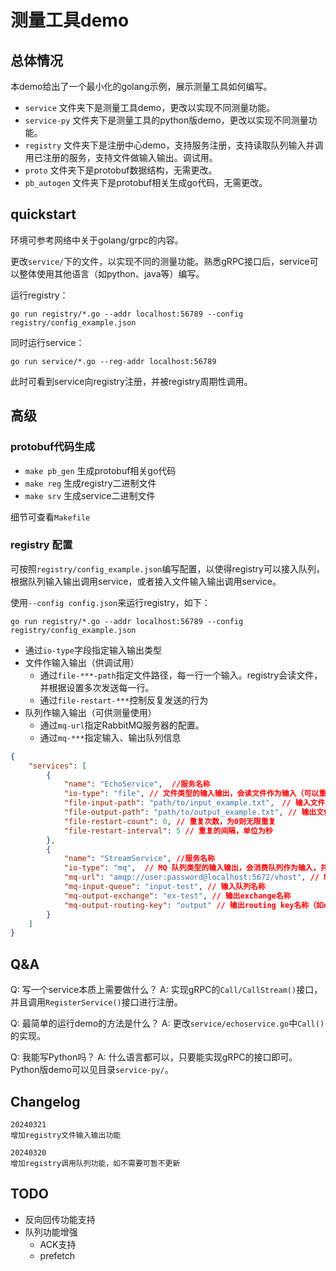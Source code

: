 # 测量工具demo

## 总体情况

本demo给出了一个最小化的golang示例，展示测量工具如何编写。

* `service` 文件夹下是测量工具demo，更改以实现不同测量功能。
* `service-py` 文件夹下是测量工具的python版demo，更改以实现不同测量功能。
* `registry` 文件夹下是注册中心demo，支持服务注册，支持读取队列输入并调用已注册的服务，支持文件做输入输出。调试用。
* `proto` 文件夹下是protobuf数据结构，无需更改。
* `pb_autogen` 文件夹下是protobuf相关生成go代码，无需更改。

## quickstart
环境可参考网络中关于golang/grpc的内容。

更改`service/`下的文件，以实现不同的测量功能。熟悉gRPC接口后，service可以整体使用其他语言（如python、java等）编写。

运行registry：
```shell
go run registry/*.go --addr localhost:56789 --config registry/config_example.json
```

同时运行service：
```shell
go run service/*.go --reg-addr localhost:56789
```

此时可看到service向registry注册，并被registry周期性调用。

## 高级

### protobuf代码生成

* `make pb_gen` 生成protobuf相关go代码
* `make reg` 生成registry二进制文件
* `make srv` 生成service二进制文件

细节可查看`Makefile`

### registry 配置
可按照`registry/config_example.json`编写配置，以使得registry可以接入队列，根据队列输入输出调用service，或者接入文件输入输出调用service。

使用`--config config.json`来运行registry，如下：
```shell
go run registry/*.go --addr localhost:56789 --config registry/config_example.json
```

* 通过`io-type`字段指定输入输出类型
* 文件作输入输出（供调试用）
  - 通过`file-***-path`指定文件路径，每一行一个输入。registry会读文件，并根据设置多次发送每一行。
  - 通过`file-restart-***`控制反复发送的行为
* 队列作输入输出（可供测量使用）
  - 通过`mq-url`指定RabbitMQ服务器的配置。
  - 通过`mq-***`指定输入、输出队列信息

```json
{
    "services": [
        {
            "name": "EchoService",  //服务名称
            "io-type": "file", // 文件类型的输入输出，会读文件作为输入（可以重复多次），并将输出写到文件里
            "file-input-path": "path/to/input_example.txt",　// 输入文件路径
            "file-output-path": "path/to/output_example.txt", // 输出文件路径，为空则只会打印在stdout
            "file-restart-count": 0, // 重复次数，为0则无限重复
            "file-restart-interval": 5 // 重复的间隔，单位为秒
        },
        {
            "name": "StreamService", //服务名称
            "io-type": "mq",  // MQ 队列类型的输入输出，会消费队列作为输入，并将输出写到队列里
            "mq-url": "amqp://user:password@localhost:5672/vhost", // MQ队列信息
            "mq-input-queue": "input-test", // 输入队列名称
            "mq-output-exchange": "ex-test", // 输出exchange名称
            "mq-output-routing-key": "output" // 输出routing key名称（如exchange为空，则为输出队列名称）
        }
    ]
}

```

## Q&A

Q: 写一个service本质上需要做什么？
A: 实现gRPC的`Call/CallStream()`接口，并且调用`RegisterService()`接口进行注册。

Q: 最简单的运行demo的方法是什么？
A: 更改`service/echoservice.go`中`Call()`的实现。

Q: 我能写Python吗？
A: 什么语言都可以，只要能实现gRPC的接口即可。Python版demo可以见目录`service-py/`。

## Changelog
```
20240321
增加registry文件输入输出功能

20240320
增加registry调用队列功能，如不需要可暂不更新
```

## TODO
* 反向回传功能支持
* 队列功能增强
  - ACK支持
  - prefetch
